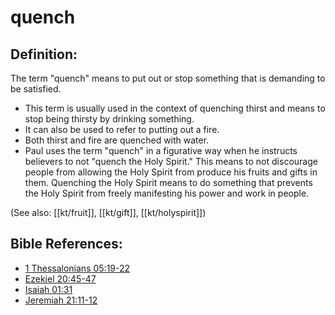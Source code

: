 # quench #

## Definition: ##

The term "quench" means to put out or stop something that is demanding to be satisfied.

* This term is usually used in the context of quenching thirst and means to stop being thirsty by drinking something.
* It can also be used to refer to putting out a fire.
* Both thirst and fire are quenched with water.
* Paul uses the term "quench" in a figurative way when he instructs believers to not "quench the Holy Spirit." This means to not discourage people from allowing the Holy Spirit from produce his fruits and gifts in them. Quenching the Holy Spirit means to do something that prevents the Holy Spirit from freely manifesting his power and work in people.

(See also: [[kt/fruit]], [[kt/gift]], [[kt/holyspirit]])

## Bible References: ##

* [1 Thessalonians 05:19-22](en/tn/1th/help/05/19)
* [Ezekiel 20:45-47](en/tn/ezk/help/20/45)
* [Isaiah 01:31](en/tn/isa/help/01/31)
* [Jeremiah 21:11-12](en/tn/jer/help/21/11)